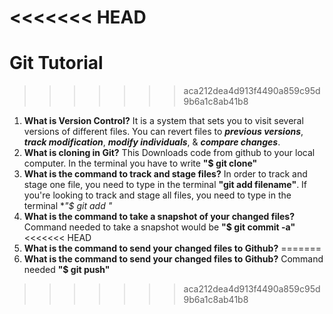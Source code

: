 <<<<<<< HEAD
=======
# Git Tutorial
>>>>>>> aca212dea4d913f4490a859c95d9b6a1c8ab41b8
1. **What is Version Control?** It is a system that sets you to visit several versions of different files. You can revert files to ***previous versions***, ***track modification***, ***modify individuals***, & ***compare changes***.
1. **What is cloning in Git?** This Downloads code from github to your local computer. In the terminal you have to write **"$ git clone"** 
1. **What is the command to track and stage files?** In  order to track and stage one file, you need to type in the terminal **"git add filename"**. If you're looking to track and stage all files, you need to type in the terminal **"$ git add *"**
1. **What is the command to take a snapshot of your changed files?** Command needed to take a snapshot would be **"$ git commit -a"**
<<<<<<< HEAD
1. **What is the command to send your changed files to Github?**
=======
1. **What is the command to send your changed files to Github?** Command needed **"$ git push"**
>>>>>>> aca212dea4d913f4490a859c95d9b6a1c8ab41b8
